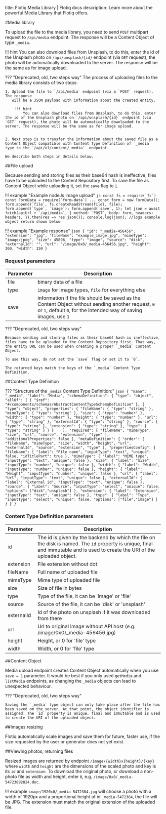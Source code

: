 title: Flotiq Media Library | Flotiq docs
description: Learn more about the powerful Media Library that Flotiq offers.

#Media library

To upload the file to the media library, you need to send `POST` multipart request to `/api/media` endpoint. The response will be a Content Object of type `_media`.
    
!!! hint
    You can also download files from Unsplash, to do this, enter the id of the Unsplash photo on `/api/unsplash/{id}` endpoint (via `GET` request), the photo will be automatically downloaded to the server. The response will be the same as for image upload. 


??? "Deprecated, old, two steps way"
    The process of uploading files to the media library consists of two steps:
    
    1. Upload the file to `/api/media` endpoint (via a `POST` request). The response
       will be a JSON payload with information about the created entity.
        
        !!! hint
            You can also download files from Unsplash, to do this, enter the id of the Unsplash photo on `/api/unsplash/{id}` endpoint (via `GET` request), the photo will be automatically downloaded to the server. The response will be the same as for image upload. 
        
    
    2. Next step is to transfer the information about the saved file as a Content Object compatible with Content Type Definition of `_media` type to the `/api/v1/content/_media`  endpoint.
    
    We describe both steps in details below.

##File upload

Because sending and storing files as their base64 hash is ineffective, files have to be uploaded to the Content Repository first. To save the file as Content Object while uploading it, set the `save` flag to `1`.

!!! example "Example nodeJs image upload"
    ```js
    const fs = require(`fs`)
    const FormData = require(`form-data`)
    ...
    const form = new FormData();
    form.append(`file`, fs.createReadStream(file), file);
    form.append(`type`, `image`);
    form.append(`save`, 1);
    let json = await fetch(apiUrl + `/api/media`, {
        method: `POST`,
        body: form,
        headers: headers,
    }).then(res => res.json());
    console.log(json); //logs example object return shown below
    ```

!!! example "Example response"
    ```json
    {
        "id": "_media-456456",
        "extension": "jpg",
        "fileName": "example_image.jpg",
        "mimeType": "image/jpeg",
        "size": 45896,
        "type": "image",
        "source": "disk",
        "externalId": "",
        "url": "/image/0x0/_media-456456.jpg",
        "height": 300,
        "width": 150
    }
    ```

### Request parameters

| Parameter | Description |
| --------- | ----------- |
| file      | binary data of a file |
| type      | `image` for image types, `file` for everything else |
| save      | information if the file should be saved as the Content Object without sending another request, `0` or `1`, default `0`, for the intended way of saving images, use `1` |

??? "Deprecated, old, two steps way"

    Because sending and storing files as their base64 hash is ineffective, files have to be uploaded to the Content Repository first. That way, the entity URL can be used when creating a proper `_media` Content Object.
    
    To use this way, do not set the `save` flag or set it to `0`.
    
    The returned keys match the keys of the `_media` Content Type Definition.

##Content Type Definition

??? "Structure of the `_media` Content Type Definition:"
    ```json
    {
        "name": "_media",
        "label": "Media",
        "schemaDefinition": {
            "type": "object",
            "allOf": [
                {
                    "$ref": "#/components/schemas/AbstractContentTypeSchemaDefinition"
                },
                {
                    "type": "object",
                    "properties": {
                        "fileName": {
                            "type": "string"
                        },
                        "mimeType": {
                            "type": "string"
                        },
                        "size": {
                            "type": "number"
                        },
                        "width": {
                            "type": "number"
                        },
                        "height": {
                            "type": "number"
                        },
                        "url": {
                            "type": "string"
                        },
                        "externalId": {
                            "type": "string"
                        },
                        "source": {
                            "type": "string"
                        },
                        "extension": {
                            "type": "string"
                        },
                        "type": {
                            "type": "string"
                        }
                    }
                }   
            ],
            "required": [
                "fileName",
                "mimeType",
                "size",
                "url",
                "source",
                "extension",
                "type"
            ],
            "additionalProperties": false
        },
        "metaDefinition": {
            "order": [
                "fileName",
                "mimeType",
                "size",
                "width",
                "height",
                "url",
                "externalId",
                "source",
                "extension",
                "type"
            ],
            "propertiesConfig": {
                "fileName": {
                    "label": "File name",
                    "inputType": "text",
                    "unique": false,
                    "idTitlePart": true
                },
                "mimeType": {
                    "label": "MIME type",
                    "inputType": "text",
                    "unique": false
                },
                "size": {
                    "label": "Size",
                    "inputType": "number",
                    "unique": false
                },
                "width": {
                    "label": "Width",
                    "inputType": "number",
                    "unique": false
                },
                "height": {
                    "label": "Height",
                    "inputType": "number",
                    "unique": false
                },
                "url": {
                    "label": "Url",
                    "inputType": "text",
                    "unique": false
                },
                "externalId": {
                    "label": "External id",
                    "inputType": "text",
                    "unique": false
                },
                "source": {
                    "label": "Source",
                    "inputType": "select",
                    "unique": false,
                    "options": ["disk","unsplash"]
                },
                "extension": {
                    "label": "Extension",
                    "inputType": "text",
                    "unique": false
                },
                "type": {
                    "label": "Type",
                    "inputType": "select",
                    "unique": false,
                    "options": ["file","image"]
                }
            }
        }
    }
    ```

### Content Type Definition parameters

| Parameter  | Description |
| ---------- | ----------- |
| id         | The id is given by the backend by which the file on the disk is named. The `id` property is unique, final and immutable and is used to create the URI of the uploaded object. |
| extension  | File extension without dot |
| fileName   | Full name of uploaded file |
| mimeType   | Mime type of uploaded file |
| size       | Size of file in bytes |
| type       | Type of the file, it can be 'image' or 'file' |
| source     | Source of the file, it can be 'disk' or 'unsplash' |
| externalId | Id of the photo on unsplash if it was downloaded from there
| url        | Url to original image without API host (e.g. /image/0x0/_media-456456.jpg) |
| height     | Height, or 0 for 'file' type |
| width      | Width, or 0 for 'file' type |

##Content Object

Media upload endpoint creates Content Object automatically when you use `save = 1` parameter. It would be best if you only used `getMedia` and `listMedia` endpoints, as changing the `_media` objects can lead to unexpected behaviour.

??? "Deprecated, old, two steps way"

    Saving the `_media` type object can only take place after the file has been saved on the server. At that point, the object identifier is assigned. The `id` property is unique, final and immutable and is used to create the URI of the uploaded object. 


##Images resizing

Flotiq automatically scale images and save them for future, faster use, if the size requested by the user or generator does not yet exist.

##Viewing photos, returning files

Resized images are returned by endpoint `/image/{width}x{height}/{key}` where 
`width` and `height` are the dimensions of the scaled photo and key is its `id` and `extension`. 
To download the original photo, or download a non-photo file as width and height, 
enter `0`, e.g. `/image/0x0/_media-54723892824.doc`.

!!! example 
    `image/1920x0/_media-5472384.jpg` will choose a photo with a width of 1920px and a proportional height of id `_media-5472384`, the file will be JPG. The extension must match the original extension of the uploaded file.

